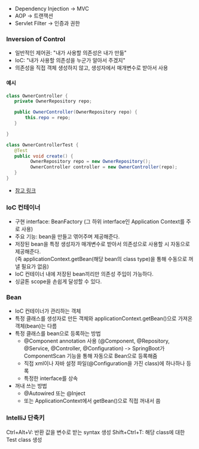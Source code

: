 - Dependency Injection -> MVC
- AOP -> 트랜잭션
- Servlet Filter -> 인증과 권한

### Inversion of Control
- 일반적인 제어권: "내가 사용할 의존성은 내가 만듦"
- IoC: "내가 사용할 의존성을 누군가 알아서 주겠지"
- 의존성을 직접 객체 생성하지 않고, 생성자에서 매개변수로 받아서 사용

#### 예시
```java
class OwnerController {
   private OwnerRepository repo;

   public OwnerController(OwnerRepository repo) {
       this.repo = repo;
   } 

}

class OwnerControllerTest {
   @Test
   public void create() {
         OwnerRepository repo = new OwnerRepository();
         OwnerController controller = new OwnerController(repo);
   }
}
```
- [참고 링크](https://martinfowler.com/articles/injection.html)

### IoC 컨테이너
- 구현 interface: BeanFactory (그 하위 interface인 Application Context를 주로 사용)
- 주요 기능: bean을 만들고 엮어주며 제공해준다.
- 저장된 bean을 특정 생성자가 매개변수로 받아서 의존성으로 사용할 시 자동으로 제공해준다.  
  (즉 applicationContext.getBean(해당 bean의 class type)을 통해 수동으로 꺼낼 필요가 없음)
- IoC 컨테이너 내에 저장된 bean끼리만 의존성 주입이 가능하다.
- 싱글톤 scope을 손쉽게 달성할 수 있다.

### Bean
- IoC 컨테이너가 관리하는 객체
- 특정 클래스를 생성자로 만든 객체와 applicationContext.getBean()으로 가져온 객체(bean)는 다름
- 특정 클래스를 bean으로 등록하는 방법
  - @Component annotation 사용 (@Component, @Repository, @Service, @Controller, @Configuration) -> SpringBoot가 ComponentScan 기능을 통해 자동으로 Bean으로 등록해줌
  - 직접 xml이나 자바 설정 파일(@Configuration을 가진 class)에 하나하나 등록
  - 특정한 interface를 상속
- 꺼내 쓰는 방법
  - @Autowired 또는 @Inject
  - 또는 ApplicationContext에서 getBean()으로 직접 꺼내서 씀

### IntelliJ 단축키
Ctrl+Alt+V: 반환 값을 변수로 받는 syntax 생성
Shift+Ctrl+T: 해당 class에 대한 Test class 생성
